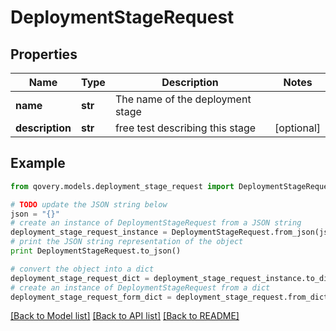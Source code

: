 # DeploymentStageRequest


## Properties
Name | Type | Description | Notes
------------ | ------------- | ------------- | -------------
**name** | **str** | The name of the deployment stage | 
**description** | **str** | free test describing this stage | [optional] 

## Example

```python
from qovery.models.deployment_stage_request import DeploymentStageRequest

# TODO update the JSON string below
json = "{}"
# create an instance of DeploymentStageRequest from a JSON string
deployment_stage_request_instance = DeploymentStageRequest.from_json(json)
# print the JSON string representation of the object
print DeploymentStageRequest.to_json()

# convert the object into a dict
deployment_stage_request_dict = deployment_stage_request_instance.to_dict()
# create an instance of DeploymentStageRequest from a dict
deployment_stage_request_form_dict = deployment_stage_request.from_dict(deployment_stage_request_dict)
```
[[Back to Model list]](../README.md#documentation-for-models) [[Back to API list]](../README.md#documentation-for-api-endpoints) [[Back to README]](../README.md)


